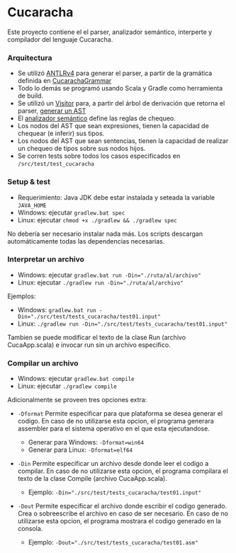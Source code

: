# Cucaracha

Este proyecto contiene el el parser, analizador semántico, interperte y compilador del lenguaje Cucaracha.

### Arquitectura

 - Se utilizó [ANTLRv4](http://www.antlr.org/) para generar el parser, a partir de la gramática definida en [CucarachaGrammar](/src/main/antlr/CucarachaGrammar.g4)
 - Todo lo demás se programó usando Scala y Gradle como herramienta de build.
 - Se utilizó un [Visitor](/src/main/scala/ar/edu/unq/parse/tp1/ast/ASTifier.scala) para, a partir del árbol de derivación que retorna el parser, [generar un AST](/src/main/scala/ar/edu/unq/parse/tp1/ast/ASTTree.scala)
 - El [analizador semántico](/src/main/scala/ar/edu/unq/parse/tp1/semantics/SemanticChecker.scala) define las reglas de chequeo.
 - Los nodos del AST que sean expresiones, tienen la capacidad de chequear (e inferir) sus tipos.
 - Los nodos del AST que sean sentencias, tienen la capacidad de realizar un chequeo de tipos sobre sus nodos hijos.
 - Se corren tests sobre todos los casos especificados en `/src/test/test_cucaracha`

### Setup & test

 - Requerimiento: Java JDK debe estar instalada y seteada la variable `JAVA_HOME`
 - Windows: ejecutar `gradlew.bat spec`
 - Linux: ejecutar `chmod +x ./gradlew && ./gradlew spec`
 
No debería ser necesario instalar nada más. Los scripts descargan automáticamente todas las dependencias necesarias.
 
### Interpretar un archivo

  - Windows: ejecutar `gradlew.bat run -Din="./ruta/al/archivo"`
  - Linux: ejecutar `./gradlew run -Din="./ruta/al/archivo"`

Ejemplos:
  - Windows: `gradlew.bat run -Din="./src/test/tests_cucaracha/test01.input"`
  - Linux: `./gradlew run -Din="./src/test/tests_cucaracha/test01.input"`

Tambien se puede modificar el texto de la clase Run (archivo CucaApp.scala) e invocar run sin un archivo especifico.

### Compilar un archivo

  - Windows: ejecutar `gradlew.bat compile`
  - Linux: ejecutar `./gradlew compile`

Adicionalmente se proveen tres opciones extra:

- `-Dformat`
Permite especificar para que plataforma se desea generar el codigo.
En caso de no utilizarse esta opcion, el programa generara assembler para el sistema operativo en el que esta ejecutandose.

  - Generar para Windows: `-Dformat=win64`
  - Generar para Linux: `-Dformat=elf64`

- `-Din`
Permite especificar un archivo desde donde leer el codigo a compilar.
En caso de no utilizarse esta opcion, el programa compilara el texto de la clase Compile (archivo CucaApp.scala).

  - Ejemplo: `-Din="./src/test/tests_cucaracha/test01.input"`

- `-Dout`
Permite especificar el archivo donde escribir el codigo generado. Crea o sobreescribe el archivo en caso de ser necesario.
En caso de no utilizarse esta opcion, el programa mostrara el codigo generado en la consola.

  - Ejemplo: `-Dout="./src/test/tests_cucaracha/test01.asm"`
